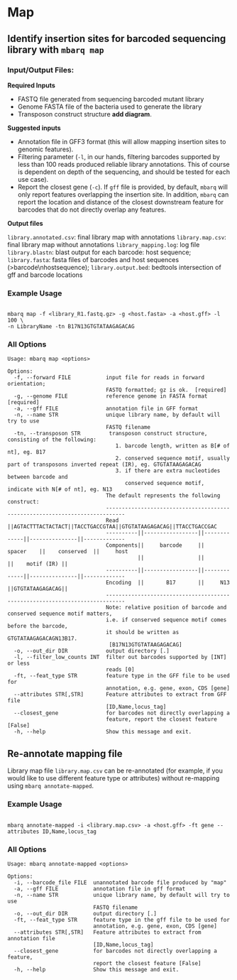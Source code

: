 # Map

## Identify insertion sites for barcoded sequencing library with `mbarq map`

### Input/Output Files:

**Required Inputs**

- FASTQ file generated from sequencing barcoded mutant library
- Genome FASTA file of the bacteria used to generate the library
- Transposon construct structure **add diagram**.

**Suggested inputs**

- Annotation file in GFF3 format (this will allow mapping insertion sites to genomic features). 
- Filtering parameter (``-l``, in our hands, filtering barcodes supported by less than 100 reads produced reliable library annotations. This of course is dependent on depth of the sequencing, and should be tested for each use case).
- Report the closest gene (``-c``). If ``gff`` file is provided, by default, ``mbarq`` will only report features overlapping the insertion site. In addition, ``mbarq`` can report the location and distance of the closest downstream feature for barcodes that do not directly overlap any features. 

**Output files**

``library.annotated.csv``: final library map with annotations
``library.map.csv``: final library map without annotations
``library_mapping.log``: log file
``library.blastn``: blast output for each barcode: host sequence;  
``library.fasta``: fasta files of barcodes and host sequences (>barcode\nhostsequence); 
``library.output.bed``: bedtools intersection of gff and barcode locations


### Example Usage

```shell

mbarq map -f <library_R1.fastq.gz> -g <host.fasta> -a <host.gff> -l 100 \ 
-n LibraryName -tn B17N13GTGTATAAGAGACAG

```

### All Options

```
Usage: mbarq map <options>

Options:
  -f, --forward FILE           input file for reads in forward orientation;
                               FASTQ formatted; gz is ok.  [required]
  -g, --genome FILE            reference genome in FASTA format  [required]
  -a, --gff FILE               annotation file in GFF format
  -n, --name STR               unique library name, by default will try to use
                               FASTQ filename
  -tn, --transposon STR         transposon construct structure, consisting of the following:
                                  1. barcode length, written as B[# of nt], eg. B17
                                  2. conserved sequence motif, usually part of transposons inverted repeat (IR), eg. GTGTATAAGAGACAG
                                  3. if there are extra nucleotides between barcode and
                                     conserved sequence motif, indicate with N[# of nt], eg. N13
                               The default represents the following construct:
                               ----------------------------------------------------------------------------
                               Read      ||AGTACTTTACTACTACT||TACCTGACCGTAA||GTGTATAAGAGACAG||TTACCTGACCGAC
                               ----------||-----------------||-------------||---------------||-------------
                               Components||     barcode     ||   spacer    ||    conserved  ||     host
                                         ||                 ||             ||    motif (IR) ||
                               ----------||-----------------||-------------||---------------||-------------
                               Encoding  ||       B17       ||     N13     ||GTGTATAAGAGACAG||
                               ----------------------------------------------------------------------------
                               Note: relative position of barcode and conserved sequence motif matters, 
                               i.e. if conserved sequence motif comes before the barcode,
                               it should be written as GTGTATAAGAGACAGN13B17.
                                [B17N13GTGTATAAGAGACAG]
  -o, --out_dir DIR            output directory [.]
  -l, --filter_low_counts INT  filter out barcodes supported by [INT] or less
                               reads [0]
  -ft, --feat_type STR         feature type in the GFF file to be used for
                               annotation, e.g. gene, exon, CDS [gene]
  --attributes STR[,STR]       Feature attributes to extract from GFF file
                               [ID,Name,locus_tag]
  --closest_gene               for barcodes not directly overlapping a
                               feature, report the closest feature [False]
  -h, --help                   Show this message and exit.

```

## Re-annotate mapping file

Library map file `library.map.csv` can be re-annotated (for example, if you would like to use different feature type or attributes) without re-mapping using `mbarq annotate-mapped`. 

### Example Usage
```shell

mbarq annotate-mapped -i <library.map.csv> -a <host.gff> -ft gene --attributes ID,Name,locus_tag

```

### All Options

```
Usage: mbarq annotate-mapped <options>

Options:
  -i, --barcode_file FILE  unannotated barcode file produced by "map"
  -a, --gff FILE           annotation file in gff format
  -n, --name STR           unique library name, by default will try to use
                           FASTQ filename
  -o, --out_dir DIR        output directory [.]
  -ft, --feat_type STR     feature type in the gff file to be used for
                           annotation, e.g. gene, exon, CDS [gene]
  --attributes STR[,STR]   Feature attributes to extract from annotation file
                           [ID,Name,locus_tag]
  --closest_gene           for barcodes not directly overlapping a feature,
                           report the closest feature [False]
  -h, --help               Show this message and exit.

```
